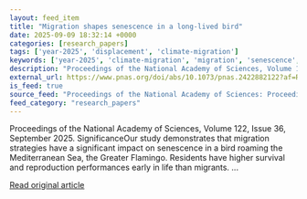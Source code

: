 ```yaml
---
layout: feed_item
title: "Migration shapes senescence in a long-lived bird"
date: 2025-09-09 18:32:14 +0000
categories: [research_papers]
tags: ['year-2025', 'displacement', 'climate-migration']
keywords: ['year-2025', 'climate-migration', 'migration', 'senescence', 'shapes', 'displacement']
description: "Proceedings of the National Academy of Sciences, Volume 122, Issue 36, September 2025"
external_url: https://www.pnas.org/doi/abs/10.1073/pnas.2422882122?af=R
is_feed: true
source_feed: "Proceedings of the National Academy of Sciences: Proceedings of the National Academy of Sciences: Table of Contents"
feed_category: "research_papers"
---
```


Proceedings of the National Academy of Sciences, Volume 122, Issue 36, September 2025. SignificanceOur study demonstrates that migration strategies have a significant impact on senescence in a bird roaming the Mediterranean Sea, the Greater Flamingo. Residents have higher survival and reproduction performances early in life than migrants. ...

[Read original article](https://www.pnas.org/doi/abs/10.1073/pnas.2422882122?af=R)
